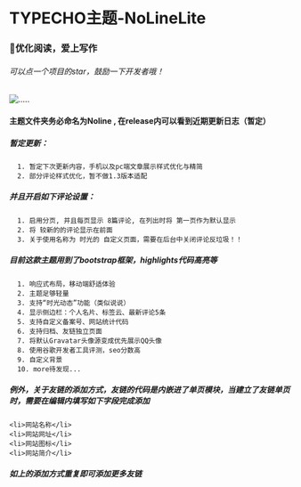 # TYPECHO主题-NoLineLite   
###  💬优化阅读，爱上写作
###### 可以点一个项目的star，鼓励一下开发者哦！
 ![.....](https://img.shields.io/github/downloads/qine233/NoLineLite/total.svg?style=flat-square)
#### 主题文件夹务必命名为Noline , 在release内可以看到近期更新日志（暂定）
##### 暂定更新：
      1. 暂定下次更新内容，手机以及pc端文章展示样式优化与精简
      2. 部分评论样式优化，暂不做1.3版本适配
##### 并且开启如下评论设置：
      1. 启用分页, 并且每页显示 8篇评论, 在列出时将 第一页作为默认显示
      2. 将 较新的的评论显示在前面
      3. 关于使用名称为 时光的 自定义页面，需要在后台中关闭评论反垃圾！！
##### 目前这款主题用到了bootstrap框架，highlights代码高亮等
      1. 响应式布局，移动端舒适体验
      2. 主题足够轻量
      3. 支持“时光动态”功能（类似说说）
      4. 显示侧边栏：个人名片、标签云、最新评论5条
      5. 支持自定义备案号、网站统计代码
      6. 支持归档、友链独立页面
      7. 将默认Gravatar头像源变成优先展示QQ头像
      8. 使用谷歌开发者工具评测，seo分数高
      9. 自定义背景
      10. more待发现...

##### 例外，关于友链的添加方式，友链的代码是内嵌进了单页模块，当建立了友链单页时，需要在编辑内填写如下字段完成添加
```
<li>网站名称</li>
<li>网站网址</li>
<li>网站图标</li>
<li>网站简介</li>
```
##### 如上的添加方式重复即可添加更多友链

